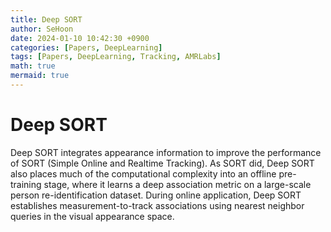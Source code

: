 ```yaml
---
title: Deep SORT
author: SeHoon
date: 2024-01-10 10:42:30 +0900
categories: [Papers, DeepLearning]
tags: [Papers, DeepLearning, Tracking, AMRLabs]
math: true
mermaid: true
---
```


# Deep SORT

Deep SORT integrates appearance information to improve the performance of SORT (Simple Online and Realtime Tracking). As SORT did, Deep SORT also places much of the computational complexity into an offline pre-training stage, where it learns a deep association metric on a large-scale person re-identification dataset. During online application, Deep SORT establishes measurement-to-track associations using nearest neighbor queries in the visual appearance space.

